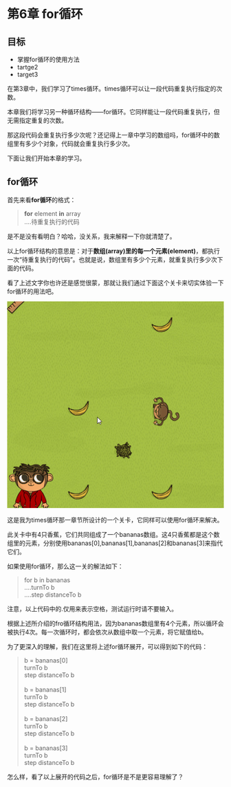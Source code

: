 # 第6章 for循环
## 目标 ##
* 掌握for循环的使用方法
* tartge2
* target3

在第3章中，我们学习了times循环。times循环可以让一段代码重复执行指定的次数。

本章我们将学习另一种循环结构——for循环。它同样能让一段代码重复执行，但无需指定重复的次数。

那这段代码会重复执行多少次呢？还记得上一章中学习的数组吗，for循环中的数组里有多少个对象，代码就会重复执行多少次。

下面让我们开始本章的学习。

## for循环 ##

首先来看**for循环**的格式：

> **for** element **in** array<br/>
> ....待重复执行的代码

是不是没有看明白？哈哈，没关系，我来解释一下你就清楚了。

以上for循环结构的意思是：对于**数组(array)**里的每一个**元素(element)**，都执行一次“待重复执行的代码”。也就是说，数组里有多少个元素，就重复执行多少次下面的代码。

看了上述文字你也许还是感觉很蒙，那就让我们通过下面这个关卡来切实体验一下for循环的用法吧。

![challenges_for](https://github.com/icuic/cm/raw/master/image/6_for/challenge_introduce.gif "题面")

这是我为times循环那一章节所设计的一个关卡，它同样可以使用for循环来解决。

此关卡中有4只香蕉，它们共同组成了一个bananas数组。这4只香蕉都是这个数组里的元素，分别使用bananas[0],bananas[1],bananas[2]和bananas[3]来指代它们。

如果使用for循环，那么这一关的解法如下：

> for b in bananas <br/>
> ....turnTo b <br/>
> ....step distanceTo b <br/>

注意，以上代码中的.仅用来表示空格，测试运行时请不要输入。

根据上述所介绍的fro循环结构用法，因为bananas数组里有4个元素，所以循环会被执行4次。每一次循环时，都会依次从数组中取一个元素，将它赋值给b。

为了更深入的理解，我们在这里将上述for循环展开，可以得到如下的代码：

> b = bananas[0] <br/>
> turnTo b <br/>
> step distanceTo b <br/>
> <br/>
> b = bananas[1] <br/>
> turnTo b <br/>
> step distanceTo b <br/>
> <br/>
> b = bananas[2] <br/>
> turnTo b <br/>
> step distanceTo b <br/>
> <br/>
> b = bananas[3] <br/>
> turnTo b <br/>
> step distanceTo b <br/>

怎么样，看了以上展开的代码之后，for循环是不是更容易理解了？

